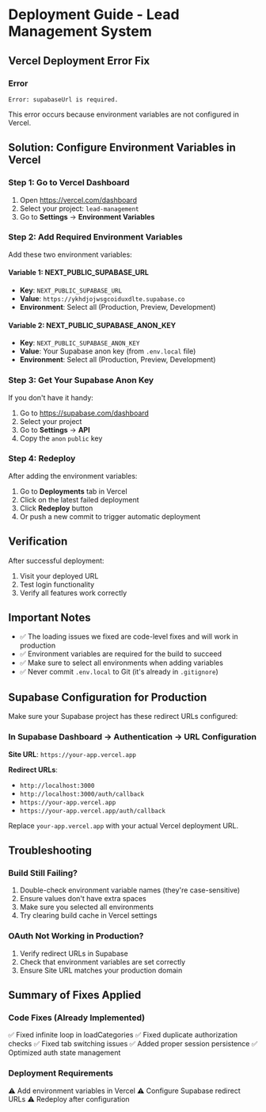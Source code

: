 # Deployment Guide - Lead Management System

## Vercel Deployment Error Fix

### Error
```
Error: supabaseUrl is required.
```

This error occurs because environment variables are not configured in Vercel.

## Solution: Configure Environment Variables in Vercel

### Step 1: Go to Vercel Dashboard
1. Open https://vercel.com/dashboard
2. Select your project: `lead-management`
3. Go to **Settings** → **Environment Variables**

### Step 2: Add Required Environment Variables

Add these two environment variables:

#### Variable 1: NEXT_PUBLIC_SUPABASE_URL
- **Key**: `NEXT_PUBLIC_SUPABASE_URL`
- **Value**: `https://ykhdjojwsgcoiduxdlte.supabase.co`
- **Environment**: Select all (Production, Preview, Development)

#### Variable 2: NEXT_PUBLIC_SUPABASE_ANON_KEY
- **Key**: `NEXT_PUBLIC_SUPABASE_ANON_KEY`
- **Value**: Your Supabase anon key (from `.env.local` file)
- **Environment**: Select all (Production, Preview, Development)

### Step 3: Get Your Supabase Anon Key

If you don't have it handy:
1. Go to https://supabase.com/dashboard
2. Select your project
3. Go to **Settings** → **API**
4. Copy the `anon` `public` key

### Step 4: Redeploy

After adding the environment variables:
1. Go to **Deployments** tab in Vercel
2. Click on the latest failed deployment
3. Click **Redeploy** button
4. Or push a new commit to trigger automatic deployment

## Verification

After successful deployment:
1. Visit your deployed URL
2. Test login functionality
3. Verify all features work correctly

## Important Notes

- ✅ The loading issues we fixed are code-level fixes and will work in production
- ✅ Environment variables are required for the build to succeed
- ✅ Make sure to select all environments when adding variables
- ✅ Never commit `.env.local` to Git (it's already in `.gitignore`)

## Supabase Configuration for Production

Make sure your Supabase project has these redirect URLs configured:

### In Supabase Dashboard → Authentication → URL Configuration

**Site URL**: `https://your-app.vercel.app`

**Redirect URLs**:
- `http://localhost:3000`
- `http://localhost:3000/auth/callback`
- `https://your-app.vercel.app`
- `https://your-app.vercel.app/auth/callback`

Replace `your-app.vercel.app` with your actual Vercel deployment URL.

## Troubleshooting

### Build Still Failing?
1. Double-check environment variable names (they're case-sensitive)
2. Ensure values don't have extra spaces
3. Make sure you selected all environments
4. Try clearing build cache in Vercel settings

### OAuth Not Working in Production?
1. Verify redirect URLs in Supabase
2. Check that environment variables are set correctly
3. Ensure Site URL matches your production domain

## Summary of Fixes Applied

### Code Fixes (Already Implemented)
✅ Fixed infinite loop in loadCategories
✅ Fixed duplicate authorization checks
✅ Fixed tab switching issues
✅ Added proper session persistence
✅ Optimized auth state management

### Deployment Requirements
⚠️ Add environment variables in Vercel
⚠️ Configure Supabase redirect URLs
⚠️ Redeploy after configuration
